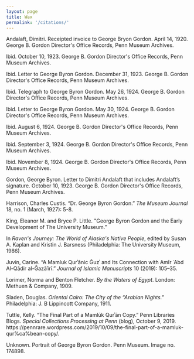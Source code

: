 ```yaml
---
layout: page
title: Wax
permalink: '/citations/'
---
```


<p>Andalaft, Dimitri. Receipted invoice to George Bryon Gordon. April 14, 1920. George B. Gordon Director's Office Records, Penn Museum Archives.</p>
<p>Ibid. October 10, 1923. George B. Gordon Director's Office Records, Penn Museum Archives.</p>
<p>Ibid. Letter to George Byron Gordon. December 31, 1923. George B. Gordon Director's Office Records, Penn Museum Archives.</p>
<p>Ibid. Telegraph to George Byron Gordon. May 26, 1924. George B. Gordon Director's Office Records, Penn Museum Archives.</p>
<p>Ibid. Letter to George Byron Gordon. May 30, 1924. George B. Gordon Director's Office Records, Penn Museum Archives.</p>
<p>Ibid. August 6, 1924. George B. Gordon Director's Office Records, Penn Museum Archives.</p>
<p>Ibid. September 3, 1924. George B. Gordon Director's Office Records, Penn Museum Archives.</p>
<p>Ibid. November 8, 1924. George B. Gordon Director's Office Records, Penn Museum Archives.</p>
<p>Gordon, George Byron. Letter to Dimitri Andalaft that includes Andalaft’s signature. October 10, 1923. George B. Gordon Director's Office Records, Penn Museum Archives.</p>
<p>Harrison, Charles Custis. “Dr. George Byron Gordon.” <i>The Museum Journal</i> 18, no. 1 (March, 1927): 5-8.</p>
<p>King, Eleanor M. and Bryce P. Little. "George Byron Gordon and the Early Development of The University Museum.”</p>
<p>In <i>Raven's Journey: The World of Alaska's Native People</i>, edited by Susan A. Kaplan and Kristin J. Barsness (Philadelphia: The University Museum, 1986).</p>
<p>Juvin, Carine. “A Mamluk Qurʾānic Ǧuzʾ and Its Connection with Amīr ʿAbd Al-Qādir al-Ǧazāʾirī.” <i>Journal of Islamic Manuscripts</i> 10 (2019): 105–35.</p>
<p>Lorimer, Norma and Benton Fletcher. <i>By the Waters of Egypt</i>. London: Methuen & Company, 1909.</p>
<p>Sladen, Douglas. <i>Oriental Cairo: The City of the “Arabian Nights."</i> Philadelphia: J. B Lippincott Company, 1911.</p>
<p>Tuttle, Kelly. “The Final Part of a Mamlūk Qurʾān Copy.” Penn Libraries Blogs. <i>Special Collections Processing at Penn</i> (blog), October 9, 2019. https://pennrare.wordpress.com/2019/10/09/the-final-part-of-a-mamluk-qur%ca%bean-copy/.</p>
<p>Unknown. Portrait of George Byron Gordon. Penn Museum. Image no. 174898.</p>
